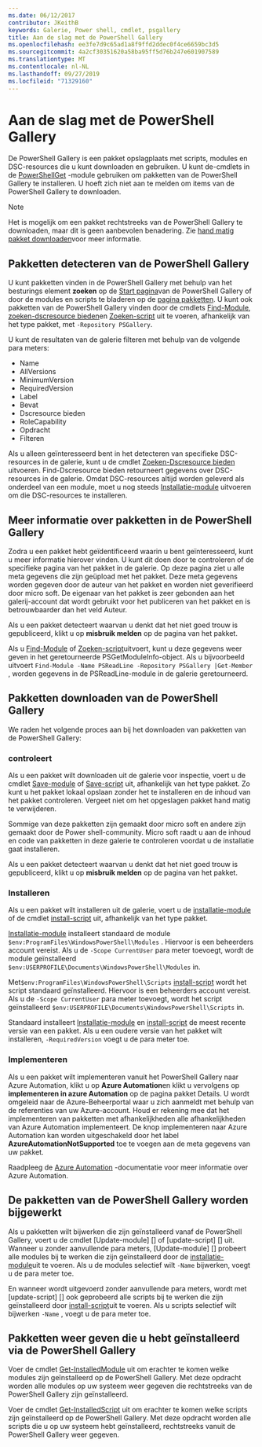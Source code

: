 ```yaml
---
ms.date: 06/12/2017
contributor: JKeithB
keywords: Galerie, Power shell, cmdlet, psgallery
title: Aan de slag met de PowerShell Gallery
ms.openlocfilehash: ee3fe7d9c65ad1a8f9ffd2ddec0f4ce6659bc3d5
ms.sourcegitcommit: 4a2cf30351620a58ba95ff5d76b247e601907589
ms.translationtype: MT
ms.contentlocale: nl-NL
ms.lasthandoff: 09/27/2019
ms.locfileid: "71329160"
---
```

# <a name="getting-started-with-the-powershell-gallery"></a>Aan de slag met de PowerShell Gallery

De PowerShell Gallery is een pakket opslagplaats met scripts, modules en DSC-resources die u kunt downloaden en gebruiken. U kunt de-cmdlets in de [PowerShellGet](/powershell/module/powershellget) -module gebruiken om pakketten van de PowerShell Gallery te installeren. U hoeft zich niet aan te melden om items van de PowerShell Gallery te downloaden.

> [!NOTE]
> Het is mogelijk om een pakket rechtstreeks van de PowerShell Gallery te downloaden, maar dit is geen aanbevolen benadering. Zie [hand matig pakket downloaden](how-to/working-with-packages/manual-download.md)voor meer informatie.

## <a name="discovering-packages-from-the-powershell-gallery"></a>Pakketten detecteren van de PowerShell Gallery

U kunt pakketten vinden in de PowerShell Gallery met behulp van het besturings element **zoeken** op de [Start pagina](https://www.powershellgallery.com)van de PowerShell Gallery of door de modules en scripts te bladeren op de [pagina pakketten](https://www.powershellgallery.com/packages). U kunt ook pakketten van de PowerShell Gallery vinden door de cmdlets [Find-Module][], [zoeken-dscresource bieden]en [Zoeken-script][] uit te voeren, afhankelijk van het type pakket, met `-Repository PSGallery`.

U kunt de resultaten van de galerie filteren met behulp van de volgende para meters:

- Name
- AllVersions
- MinimumVersion
- RequiredVersion
- Label
- Bevat
- Dscresource bieden
- RoleCapability
- Opdracht
- Filteren

Als u alleen geïnteresseerd bent in het detecteren van specifieke DSC-resources in de galerie, kunt u de cmdlet [Zoeken-Dscresource bieden][] uitvoeren. Find-Dscresource bieden retourneert gegevens over DSC-resources in de galerie. Omdat DSC-resources altijd worden geleverd als onderdeel van een module, moet u nog steeds [Installatie-module][] uitvoeren om die DSC-resources te installeren.

## <a name="learning-about-packages-in-the-powershell-gallery"></a>Meer informatie over pakketten in de PowerShell Gallery

Zodra u een pakket hebt geïdentificeerd waarin u bent geïnteresseerd, kunt u meer informatie hierover vinden. U kunt dit doen door te controleren of de specifieke pagina van het pakket in de galerie. Op deze pagina ziet u alle meta gegevens die zijn geüpload met het pakket. Deze meta gegevens worden gegeven door de auteur van het pakket en worden niet geverifieerd door micro soft. De eigenaar van het pakket is zeer gebonden aan het galerij-account dat wordt gebruikt voor het publiceren van het pakket en is betrouwbaarder dan het veld Auteur.

Als u een pakket detecteert waarvan u denkt dat het niet goed trouw is gepubliceerd, klikt u op **misbruik melden** op de pagina van het pakket.

Als u [Find-Module][] of [Zoeken-script][]uitvoert, kunt u deze gegevens weer geven in het geretourneerde PSGetModuleInfo-object. Als u bijvoorbeeld uitvoert `Find-Module -Name PSReadLine -Repository PSGallery |Get-Member` , worden gegevens in de PSReadLine-module in de galerie geretourneerd.

## <a name="downloading-packages-from-the-powershell-gallery"></a>Pakketten downloaden van de PowerShell Gallery

We raden het volgende proces aan bij het downloaden van pakketten van de PowerShell Gallery:

### <a name="inspect"></a>controleert

Als u een pakket wilt downloaden uit de galerie voor inspectie, voert u de cmdlet [Save-module][] of [Save-script][] uit, afhankelijk van het type pakket. Zo kunt u het pakket lokaal opslaan zonder het te installeren en de inhoud van het pakket controleren. Vergeet niet om het opgeslagen pakket hand matig te verwijderen.

Sommige van deze pakketten zijn gemaakt door micro soft en andere zijn gemaakt door de Power shell-community. Micro soft raadt u aan de inhoud en code van pakketten in deze galerie te controleren voordat u de installatie gaat installeren.

Als u een pakket detecteert waarvan u denkt dat het niet goed trouw is gepubliceerd, klikt u op **misbruik melden** op de pagina van het pakket.

### <a name="install"></a>Installeren

Als u een pakket wilt installeren uit de galerie, voert u de [installatie-module][] of de cmdlet [install-script][] uit, afhankelijk van het type pakket.

[Installatie-module][] installeert standaard de module `$env:ProgramFiles\WindowsPowerShell\Modules` .
Hiervoor is een beheerders account vereist. Als u de `-Scope CurrentUser` para meter toevoegt, wordt de module geïnstalleerd `$env:USERPROFILE\Documents\WindowsPowerShell\Modules` in.

Met`$env:ProgramFiles\WindowsPowerShell\Scripts` [install-script][] wordt het script standaard geïnstalleerd.
Hiervoor is een beheerders account vereist. Als u de `-Scope CurrentUser` para meter toevoegt, wordt het script geïnstalleerd `$env:USERPROFILE\Documents\WindowsPowerShell\Scripts` in.

Standaard installeert [Installatie-module][] en [install-script][] de meest recente versie van een pakket. Als u een oudere versie van het pakket wilt installeren, `-RequiredVersion` voegt u de para meter toe.

### <a name="deploy"></a>Implementeren

Als u een pakket wilt implementeren vanuit het PowerShell Gallery naar Azure Automation, klikt u op **Azure Automation**en klikt u vervolgens op **implementeren in azure Automation** op de pagina pakket Details. U wordt omgeleid naar de Azure-Beheerportal waar u zich aanmeldt met behulp van de referenties van uw Azure-account. Houd er rekening mee dat het implementeren van pakketten met afhankelijkheden alle afhankelijkheden van Azure Automation implementeert. De knop implementeren naar Azure Automation kan worden uitgeschakeld door het label **AzureAutomationNotSupported** toe te voegen aan de meta gegevens van uw pakket.

Raadpleeg de [Azure Automation](/azure/automation) -documentatie voor meer informatie over Azure Automation.

## <a name="updating-packages-from-the-powershell-gallery"></a>De pakketten van de PowerShell Gallery worden bijgewerkt

Als u pakketten wilt bijwerken die zijn geïnstalleerd vanaf de PowerShell Gallery, voert u de cmdlet [Update-module] [] of [update-script] [] uit. Wanneer u zonder aanvullende para meters, [Update-module] [] probeert alle modules bij te werken die zijn geïnstalleerd door de [installatie-module][]uit te voeren. Als u de modules selectief wilt `-Name` bijwerken, voegt u de para meter toe.

En wanneer wordt uitgevoerd zonder aanvullende para meters, wordt met [update-script] [] ook geprobeerd alle scripts bij te werken die zijn geïnstalleerd door [install-script][]uit te voeren. Als u scripts selectief wilt bijwerken `-Name` , voegt u de para meter toe.

## <a name="list-packages-that-you-have-installed-from-the-powershell-gallery"></a>Pakketten weer geven die u hebt geïnstalleerd via de PowerShell Gallery

Voer de cmdlet [Get-InstalledModule][] uit om erachter te komen welke modules zijn geïnstalleerd op de PowerShell Gallery. Met deze opdracht worden alle modules op uw systeem weer gegeven die rechtstreeks van de PowerShell Gallery zijn geïnstalleerd.

Voer de cmdlet [Get-InstalledScript][] uit om erachter te komen welke scripts zijn geïnstalleerd op de PowerShell Gallery. Met deze opdracht worden alle scripts die u op uw systeem hebt geïnstalleerd, rechtstreeks vanuit de PowerShell Gallery weer gegeven.

[Zoeken-Dscresource bieden]: /powershell/module/powershellget/Find-DscResource
[Find-Module]: /powershell/module/powershellget/Find-Module
[Zoeken-script]: /powershell/module/powershellget/Find-Script
[Get-InstalledModule]: /powershell/module/powershellget/Get-InstalledModule
[Get-InstalledScript]: /powershell/module/powershellget/Get-InstalledScript
[Installatie-module]: /powershell/module/powershellget/Install-Module
[Install-script]: /powershell/module/powershellget/Install-Script
[Publish-Module]: /powershell/module/powershellget/Publish-Module
[Publish-Script]: /powershell/module/powershellget/Publish-Script
[Register-PSRepository]: /powershell/module/powershellget/Register-Repository
[Save-Module]: /powershell/module/powershellget/Save-Module
[Save-Script]: /powershell/module/powershellget/Save-Script

